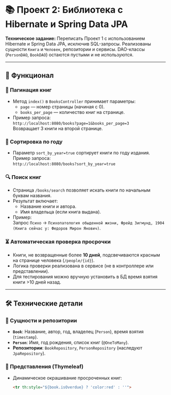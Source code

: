 # 📚 Проект 2: Библиотека с Hibernate и Spring Data JPA

**Техническое задание:** Переписать Проект 1 с использованием Hibernate и Spring Data JPA, исключив SQL-запросы. Реализованы сущности `Книга` и `Человек`, репозитории и сервисы. DAO-классы (`PersonDAO`, `BookDAO`) остаются пустыми и не используются.

---

## 🚀 Функционал

### 📖 Пагинация книг
- Метод `index()` в `BooksController` принимает параметры:
  - `page` — номер страницы (начиная с 0).
  - `books_per_page` — количество книг на странице.
- Пример запроса:  
  `http://localhost:8080/books?page=1&books_per_page=3`  
  Возвращает 3 книги на второй странице.

### 🔄 Сортировка по году
- Параметр `sort_by_year=true` сортирует книги по году издания.  
  Пример запроса:  
  `http://localhost:8080/books?sort_by_year=true`

### 🔍 Поиск книг
- Страница `/books/search` позволяет искать книги по начальным буквам названия.
- Результат включает:
  - Название книги и автора.
  - Имя владельца (если книга выдана).
- Пример:  
  Запрос `Психо` → `Психопатология обыденной жизни, Фрейд Зигмунд, 1904 (Книга сейчас у: Федоров Мирон Янович)`.

### ⏳ Автоматическая проверка просрочки
- Книги, не возвращенные более **10 дней**, подсвечиваются красным на странице человека (`/people/{id}`).
- Логика проверки реализована в сервисе (не в контроллере или представлении).
- Для тестирования можно вручную установить в БД время взятия книги >10 дней назад.

---

## 🛠 Технические детали

### 🧩 Сущности и репозитории
- **`Book`**: Название, автор, год, владелец (`Person`), время взятия (`timestamp`).
- **`Person`**: Имя, год рождения, список книг (`@OneToMany`).
- **Репозитории**: `BookRepository`, `PersonRepository` (наследуют `JpaRepository`).

### 🎨 Представления (Thymeleaf)
- Динамическое окрашивание просроченных книг:  
  ```html
  <tr th:style="${book.isOverdue} ? 'color:red' : ''">
